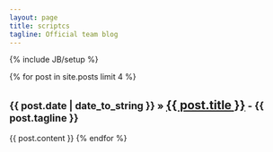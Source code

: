 ```yaml
---
layout: page
title: scriptcs
tagline: Official team blog
---
```

{% include JB/setup %}

{% for post in site.posts limit 4 %}
<h2><small>{{ post.date | date_to_string }} &raquo; </small> <a href="{{ BASE_PATH }}{{ post.url }}">{{ post.title }}</a><small> - {{ post.tagline }}</small></h1>
{{ post.content }}
{% endfor %}
